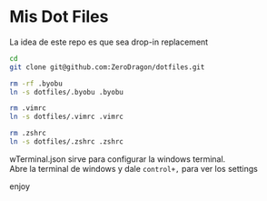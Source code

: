 Mis Dot Files
=============

La idea de este repo es que sea drop-in replacement

```bash
cd
git clone git@github.com:ZeroDragon/dotfiles.git

rm -rf .byobu
ln -s dotfiles/.byobu .byobu

rm .vimrc
ln -s dotfiles/.vimrc .vimrc

rm .zshrc
ln -s dotfiles/.zshrc .zshrc
```

wTerminal.json sirve para configurar la windows terminal.  
Abre la terminal de windows y dale `control+,` para ver los settings

enjoy


